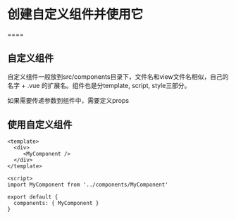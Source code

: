 # 创建自定义组件并使用它
====


## 自定义组件

自定义组件一般放到src/components目录下，文件名和view文件名相似，自己的名字 + .vue 的扩展名。组件也是分template, script, style三部分。

如果需要传递参数到组件中，需要定义props



## 使用自定义组件

```
<template>
  <div>
     <MyComponent />
  </div>
</template>

<script>
import MyComponent from '../components/MyComponent'

export default {
  components: { MyComponent }
}
```
